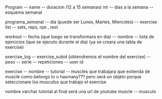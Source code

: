 Program
    -- name
    -- duracion (12 a 15 semanas) int
    -- dias a la semana
    -- esquema semanal

programa_semanal
    -- dia (puede ser Lunes, Martes, Miercoles)
    -- exercise list
    --  sets, reps, rpe , rest



workout
    -- fecha  (que luego se transformara en dia)
    -- nombre
    -- lista de ejercicios  (que se ejecuto durante el dia)  (ya se creara una tabla de exercise)





exercise_log
    -- exercise_subid  (obtendremos el nombre del exercise)
    -- peso
    -- serie
    -- repeticiones
    -- user id



exercise
    -- nombre
    -- tutorial
    -- muscles que trabajara que extienda de muscle como belongs to o hasmany???  pero será un objeto porque seleccionare los musculos que trabajo el exercise

nombre varchar
tutorial al final será una url de youtube
muscle
    -- musculo
